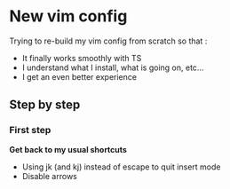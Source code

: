 # New vim config

Trying to re-build my vim config from scratch so that :
* It finally works smoothly with TS
* I understand what I install, what is going on, etc...
* I get an even better experience

## Step by step

### First step

**Get back to my usual shortcuts**

* Using jk (and kj) instead of escape to quit insert mode
* Disable arrows
